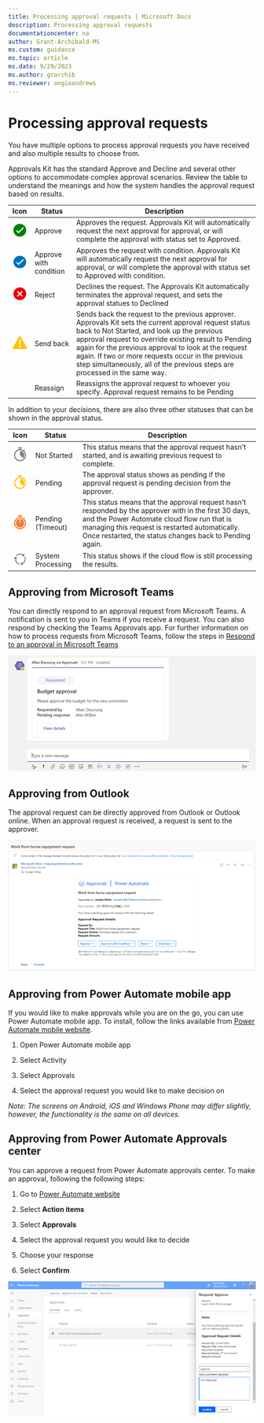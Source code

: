 ```yaml
---
title: Processing approval requests | Microsoft Docs
description: Processing approval requests
documentationcenter: na
author: Grant-Archibald-MS
ms.custom: guidance
ms.topic: article
ms.date: 9/29/2023
ms.author: grarchib
ms.reviewer: angieandrews
---
```


# Processing approval requests

You have multiple options to process approval requests you have received and also multiple results to choose from.

Approvals Kit has the standard Approve and Decline and several other options to accommodate complex approval scenarios. Review the table to understand the meanings and how the system handles the approval request based on results.

|Icon|Status|Description|
|----|------|-----------|
|![Icon for Approval Request Approve](./media/approval-request-approved.png)|Approve|Approves the request. Approvals Kit will automatically request the next approval for approval, or will complete the approval with status set to Approved.|
|![Icon for Approval Request Approve with condition](./media/approval-request-approved-with-condition.png)|Approve with condition|Approves the request with condition. Approvals Kit will automatically request the next approval for approval, or will complete the approval with status set to Approved with condition.|
|![Icon for Approval Request Reject](./media/approval-request-reject.png)|Reject|Declines the request. The Approvals Kit automatically terminates the approval request, and sets the approval statues to Declined|
|![Icon for Approval Request Send Back](./media/approval-request-send-back.png)|Send back|Sends back the request to the previous approver. Approvals Kit sets the current approval request status back to Not Started, and look up the previous approval request to override existing result to Pending again for the previous approval to look at the request again. If two or more requests occur in the previous step simultaneously, all of the previous steps are processed in the same way.|
||Reassign|Reassigns the approval request to whoever you specify. Approval request remains to be Pending

In addition to your decisions, there are also three other statuses that can be shown in the approval status.

|Icon|Status|Description|
|----|------|-----------|
|![Icon for Approval Request No Started](./media/approval-request-not-started.png)|Not Started|This status means that the approval request hasn't started, and is awaiting previous request to complete.
|![Icon for Approval Request Pending](./media/approval-request-pending.png)|Pending|The approval status shows as pending if the approval request is pending decision from the approver.
|![Icon for Approval Request Pending Timeout](./media/approval-request-pending-timeout.png)|Pending (Timeout)|This status means that the approval request hasn't responded by the approver with in the first 30 days, and the Power Automate cloud flow run that is managing this request is restarted automatically. Once restarted, the status changes back to Pending again.
|![Icon for Approval Request System Processing](./media/approval-request-system-processing.png)|System Processing|This status shows if the cloud flow is still processing the results.|

## Approving from Microsoft Teams

You can directly respond to an approval request from Microsoft Teams. A notification is sent to you in Teams if you receive a request. You can also respond by checking the Teams Approvals app. For further information on how to process requests from Microsoft Teams, follow the steps in [Respond to an approval in Microsoft Teams](../../teams/respond-to-approvals-in-teams#approve-or-reject-an-request-in-teams.md)

![Teams Approval request screenshot](media/teams-approval.png)

## Approving from Outlook

The approval request can be directly approved from Outlook or Outlook
online. When an approval request is received, a request is
sent to the approver.

![Email Approval request screenshot](media/email-approval.png)

## Approving from Power Automate mobile app

If you would like to make approvals while you are on the go, you can use Power Automate mobile app. To install, follow the links available from [Power Automate mobile
website](https://flow.microsoft.com/mobile/download/).

1. Open Power Automate mobile app

1. Select Activity

1. Select Approvals

1. Select the approval request you would like to make decision on

*Note: The screens on Android, iOS and Windows Phone may differ slightly, however, the functionality is the same on all devices.*

## Approving from Power Automate Approvals center

You can approve a request from Power Automate approvals center. To make an approval, following the following steps:

1. Go to [Power Automate website](https://flow.microsoft.com/)

2. Select **Action items**

3. Select **Approvals**

4. Select the approval request you would like to decide

5. Choose your response

6. Select **Confirm**

![Power Automate Approval request screenshot](media/power-automate-approval.png)
